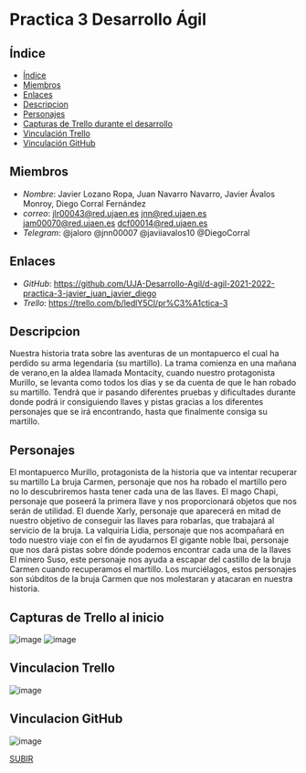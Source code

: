<a name="top"></a>
# Practica 3 Desarrollo Ágil


<a name="indice"></a>
## Índice
  * [Índice](#indice)
  * [Miembros](#miembros)
  * [Enlaces](#enlaces)
  * [Descripcion](#descripcion)
  * [Personajes](#personajes)
  * [Capturas de Trello durante el desarrollo](#capturastrello)
  * [Vinculación Trello](#vinculacionTrello)
  * [Vinculación GitHub](#vinculacionGithub)

<a name="indice"></a>
## Miembros
* *Nombre*: Javier Lozano Ropa, Juan Navarro Navarro, Javier Ávalos Monroy, Diego Corral Fernández
* *correo*: jlr00043@red.ujaen.es jnn@red.ujaen.es jam00070@red.ujaen.es dcf00014@red.ujaen.es
* *Telegram*: @jaloro @jnn00007  @javiiavalos10 @DiegoCorral

<a name="enlaces"></a>
## Enlaces
* *GitHub*: https://github.com/UJA-Desarrollo-Agil/d-agil-2021-2022-practica-3-javier_juan_javier_diego
* *Trello*: https://trello.com/b/ledlY5Cl/pr%C3%A1ctica-3

<a name="descripcion"></a>
## Descripcion

Nuestra historia trata sobre las aventuras de un montapuerco el cual ha perdido su arma legendaria (su martillo). La trama comienza en una mañana de verano,en la aldea llamada Montacity, cuando nuestro protagonista Murillo, se levanta como todos los días y se da cuenta de que le han robado su martillo.
Tendrá que ir pasando diferentes pruebas y dificultades durante donde podrá ir consiguiendo llaves y pistas gracias a los diferentes personajes que se irá encontrando, hasta que finalmente consiga su martillo.

<a name="personajes"></a>
## Personajes
El montapuerco Murillo, protagonista de la historia que va intentar recuperar su martillo
La bruja Carmen, personaje que nos ha robado el martillo pero no lo descubriremos hasta tener cada una de las llaves.
El mago Chapi, personaje que poseerá la primera llave y nos proporcionará objetos que nos serán de utilidad.
El duende Xarly, personaje que aparecerá en mitad de nuestro objetivo de conseguir las llaves para robarlas, que trabajará al servicio de la bruja.
La valquiria Lidia, personaje que nos acompañará en todo nuestro viaje con el fin de ayudarnos
El gigante noble Ibai, personaje que nos dará pistas sobre dónde podemos encontrar cada una de la llaves
El minero Suso, este personaje nos ayuda a escapar del castillo de la bruja Carmen cuando recuperamos el martillo.
Los murciélagos, estos personajes son súbditos de la bruja Carmen que nos molestaran y atacaran en nuestra historia.

<a name="capturastrello"></a>
## Capturas de Trello al inicio

![image](https://user-images.githubusercontent.com/99321533/159525958-69556f1c-35ba-4582-8232-c254aa464d7e.png)
![image](https://user-images.githubusercontent.com/99321533/159526049-9d0ea3fc-90c8-4684-9b90-8b8a609bca0d.png)

<a name="vinculacionTrello"></a>
## Vinculacion Trello

![image](https://user-images.githubusercontent.com/99320022/159526652-d81bc634-2298-4876-b48e-0a0cbd8b796f.png)

<a name="vinculacionGithub"></a>
## Vinculacion GitHub

![image](https://user-images.githubusercontent.com/99320022/159526708-dd468e2e-39f4-43cf-8af7-136d12323529.png)



[SUBIR](#top)
